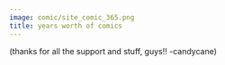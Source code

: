 ```yaml
---
image: comic/site_comic_365.png
title: years worth of comics
---
```

(thanks for all the support and stuff, guys!! -candycane)
